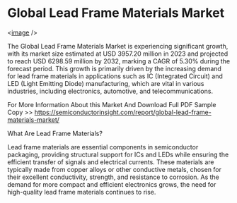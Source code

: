<h1>Global Lead Frame Materials Market</h1>

<[image](https://github.com/user-attachments/assets/dc2098d0-4301-4990-b232-b08d4148d3ac)  />

  
The Global Lead Frame Materials Market is experiencing significant growth, with its market size estimated at USD 3957.20 million in 2023 and projected to reach USD 6298.59 million by 2032, marking a CAGR of 5.30% during the forecast period. This growth is primarily driven by the increasing demand for lead frame materials in applications such as IC (Integrated Circuit) and LED (Light Emitting Diode) manufacturing, which are vital in various industries, including electronics, automotive, and telecommunications.

For More Information About this Market And Download Full PDF Sample Copy >> https://semiconductorinsight.com/report/global-lead-frame-materials-market/

What Are Lead Frame Materials?

Lead frame materials are essential components in semiconductor packaging, providing structural support for ICs and LEDs while ensuring the efficient transfer of signals and electrical currents. These materials are typically made from copper alloys or other conductive metals, chosen for their excellent conductivity, strength, and resistance to corrosion. As the demand for more compact and efficient electronics grows, the need for high-quality lead frame materials continues to rise.

